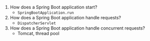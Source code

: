 1. How does a Spring Boot application start?
   * `SpringBootApplication.run`
2. How does a Spring Boot application handle requests?
   * `DispatcherServlet` 
3. How does a Spring Boot application handle concurrent requests?
   * Tomcat, thread pool 